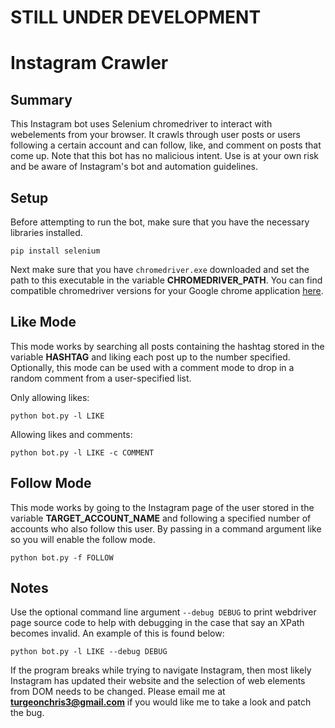 # STILL UNDER DEVELOPMENT



# Instagram Crawler

## Summary 

This Instagram bot uses Selenium chromedriver to interact with webelements from your browser. It crawls through user posts or users following a certain account and can follow, like, and comment on posts that come up. Note that this bot has no malicious intent. Use is at your own risk and be aware of Instagram's bot and automation guidelines.

## Setup

Before attempting to run the bot, make sure that you have the necessary libraries installed.

```
pip install selenium
```
Next make sure that you have ```chromedriver.exe``` downloaded and set the path to this executable in the variable **CHROMEDRIVER_PATH**. You can find compatible chromedriver versions for your Google chrome application [here](https://chromedriver.chromium.org/downloads).

## Like Mode

This mode works by searching all posts containing the hashtag stored in the variable **HASHTAG** and liking each post up to the number specified. Optionally, this mode can be used with a comment mode to drop in a random comment from a user-specified list.

Only allowing likes:
```
python bot.py -l LIKE
```
Allowing likes and comments:
```
python bot.py -l LIKE -c COMMENT
```
## Follow Mode

This mode works by going to the Instagram page of the user stored in the variable **TARGET_ACCOUNT_NAME** and following a specified number of accounts who also follow this user. By passing in a command argument like so you will enable the follow mode. 

```
python bot.py -f FOLLOW
```

## Notes

Use the optional command line argument ```--debug DEBUG``` to print webdriver page source code to help with debugging in the case that say an XPath becomes invalid. An example of this is found below:

```
python bot.py -l LIKE --debug DEBUG
```

If the program breaks while trying to navigate Instagram, then most likely Instagram has updated their website and the selection of web elements from DOM needs to be changed. Please email me at **turgeonchris3@gmail.com** if you would like me to take a look and patch the bug.

